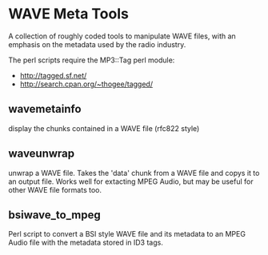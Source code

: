 WAVE Meta Tools
===============

A collection of roughly coded tools to manipulate WAVE files, 
with an emphasis on the metadata used by the radio industry.

The perl scripts require the MP3::Tag perl module:
* http://tagged.sf.net/
* http://search.cpan.org/~thogee/tagged/


wavemetainfo
------------
display the chunks contained in a WAVE file (rfc822 style)


waveunwrap
----------
unwrap a WAVE file. Takes the 'data' chunk from a WAVE file and copys 
it to an output file. Works well for extacting MPEG Audio, but may be 
useful for other WAVE file formats too.


bsiwave_to_mpeg
---------------
Perl script to convert a BSI style WAVE file and its metadata 
to an MPEG Audio file with the metadata stored in ID3 tags.

